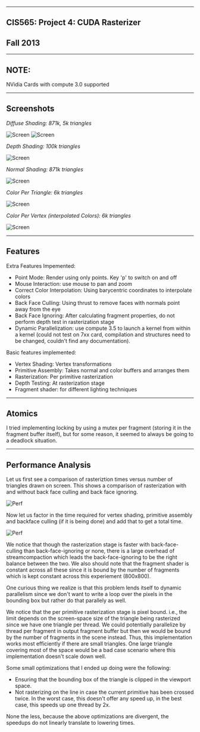 -------------------------------------------------------------------------------
CIS565: Project 4: CUDA Rasterizer
-------------------------------------------------------------------------------
Fall 2013
-------------------------------------------------------------------------------

-------------------------------------------------------------------------------
NOTE:
-------------------------------------------------------------------------------
NVidia Cards with compute 3.0 supported

---
Screenshots
---

*Diffuse Shading: 871k, 5k triangles*

![Screen](renders/dragon_diffuse.png)
![Screen](renders/cow_diffuse.png)

*Depth Shading: 100k triangles*

![Screen](renders/dragon.png)

*Normal Shading: 871k triangles*

![Screen](renders/dragon_Normal.png)

*Color Per Triangle: 6k triangles*

![Screen](renders/suzanne_col_per_tri.png)

*Color Per Vertex (interpolated Colors): 6k triangles*

![Screen](renders/suzanne_col_per_vert.png)

--- 
Features
---

Extra Features Impemented:
* Point Mode: Render using only points. Key 'p' to switch on and off
* Mouse Interaction: use mouse to pan and zoom
* Correct Color Interpolation: Using barycentric coordinates to interpolate colors
* Back Face Culling: Using thrust to remove faces with normals point away from the eye
* Back Face Ignoring: After calculating fragment properties, do not perform depth test in rasterization stage
* Dynamic Parallelization: use compute 3.5 to launch a kernel from within a kernel (could not test on 7xx card, compilation and structures need to be changed, couldn't find any documentation).

Basic features implemented:
* Vertex Shading: Vertex transformations
* Primitive Assembly: Takes normal and color buffers and arranges them
* Rasterization: Per primitive rasterization
* Depth Testing: At rasterization stage
* Fragment shader: for different lighting techniques

---
Atomics
---

I tried implementing locking by using a mutex per fragment (storing it in the fragment buffer itself), but for some reason, it seemed to always be going to a deadlock situation.

---
Performance Analysis
---

Let us first see a comparison of rasteriztion times versus number of triangles drawn on screen. This shows a comparison of rasterization with and without back face culling and back face ignoring.

![Perf](renders/perf.png)

Now let us factor in the time required for vertex shading, primitive assembly and backface culling (if it is being done) and add that to get a total time.

![Perf](renders/perf2.png)

We notice that though the rasterization stage is faster with back-face-culling than back-face-ignoring or none, there is a large overhead  of streamcompaction which leads the back-face-ignoring to be the right balance between the two. We also should note that the fragment shader is constant across all these since it is bound by the number of fragments which is kept constant across this experiement (800x800).

One curious thing we realize is that this problem lends itself to dynamic parallelism since we don't want to write a loop over the pixels in the bounding box but rather do that parallely as well.

We notice that the per primitive rasterization stage is pixel bound. i.e., the limit depends on the screen-space size of the triangle being rasterized since we have one triangle per thread. We could potentially parallelize by thread per fragment in output fragment buffer but then we would be bound by the number of fragments in the scene instead.
Thus, this implementation works most efficiently if there are small triangles. One large triangle covering most of the space would be a bad case scenario where this implementation doesn't scale down well.

Some small optimizations that I ended up doing were the following:
* Ensuring that the bounding box of the triangle is clipped in the viewport space.
* Not rasterizing on the line in case the current primitive has been crossed twice. In the worst case, this doesn't offer any speed up, in the best case, this speeds up one thread by 2x.

None the less, because the above optimizations are divergent, the speedups do not linearly translate to lowering times.